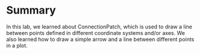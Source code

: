 # Summary

In this lab, we learned about ConnectionPatch, which is used to draw a line between points defined in different coordinate systems and/or axes. We also learned how to draw a simple arrow and a line between different points in a plot.
